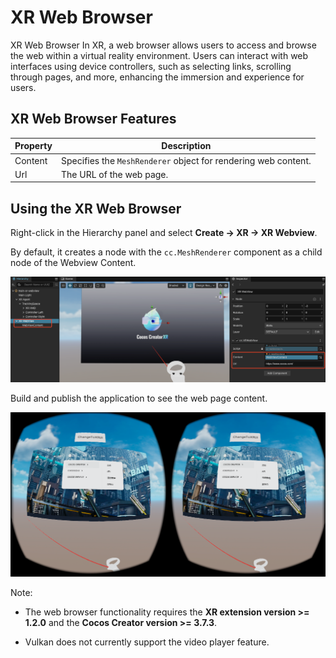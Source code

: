 # XR Web Browser

XR Web Browser
In XR, a web browser allows users to access and browse the web within a virtual reality environment. Users can interact with web interfaces using device controllers, such as selecting links, scrolling through pages, and more, enhancing the immersion and experience for users.

## XR Web Browser Features

| Property    | Description                                     |
| ------- | ---------------------------------------- |
| Content | Specifies the `MeshRenderer` object for rendering web content. |
| Url     | The URL of the web page.                               |

## Using the XR Web Browser

Right-click in the Hierarchy panel and select **Create -> XR -> XR Webview**.

By default, it creates a node with the `cc.MeshRenderer` component as a child node of the Webview Content.

![xr-webview/create-webview.png](xr-webview/create-webview.png)

Build and publish the application to see the web page content.

![xr-webview/web-effect.png](xr-webview/web-effect.png)

Note:

- The web browser functionality requires the **XR extension version >= 1.2.0** and the **Cocos Creator version >= 3.7.3**.

- Vulkan does not currently support the video player feature.
